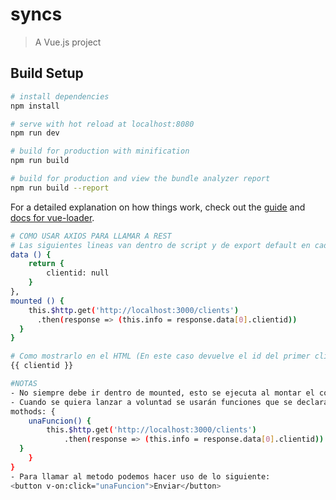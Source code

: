 # syncs

> A Vue.js project

## Build Setup

``` bash
# install dependencies
npm install

# serve with hot reload at localhost:8080
npm run dev

# build for production with minification
npm run build

# build for production and view the bundle analyzer report
npm run build --report
```

For a detailed explanation on how things work, check out the [guide](http://vuejs-templates.github.io/webpack/) and [docs for vue-loader](http://vuejs.github.io/vue-loader).

``` bash
# COMO USAR AXIOS PARA LLAMAR A REST
# Las siguientes lineas van dentro de script y de export default en cada componente
data () {
    return {
        clientid: null
    }
},
mounted () {
    this.$http.get('http://localhost:3000/clients')
      .then(response => (this.info = response.data[0].clientid))
  }
}

# Como mostrarlo en el HTML (En este caso devuelve el id del primer cliente)
{{ clientid }}

#NOTAS
- No siempre debe ir dentro de mounted, esto se ejecuta al montar el componente
- Cuando se quiera lanzar a voluntad se usarán funciones que se declaran a continuación de data() usando methods de la siguente forma:
mothods: {
    unaFuncion() {
        this.$http.get('http://localhost:3000/clients')
            .then(response => (this.info = response.data[0].clientid))
  }
    }
}
- Para llamar al metodo podemos hacer uso de lo siguiente:
<button v-on:click="unaFuncion">Enviar</button>
```
